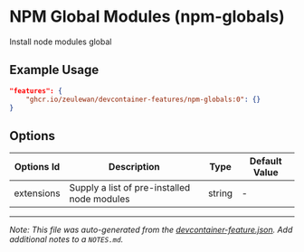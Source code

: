
# NPM Global Modules (npm-globals)

Install node modules global

## Example Usage

```json
"features": {
    "ghcr.io/zeulewan/devcontainer-features/npm-globals:0": {}
}
```

## Options

| Options Id | Description | Type | Default Value |
|-----|-----|-----|-----|
| extensions | Supply a list of pre-installed node modules | string | - |



---

_Note: This file was auto-generated from the [devcontainer-feature.json](https://github.com/zeulewan/devcontainer-features/blob/main/src/npm-globals/devcontainer-feature.json).  Add additional notes to a `NOTES.md`._
